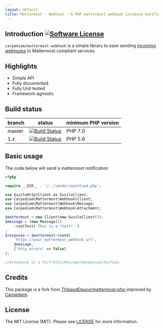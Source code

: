 ```yaml
---
layout: default
title: Mattermost - Webhook - A PHP mattermost webhook incoming notification system
---
```


Introduction [![Software License](https://img.shields.io/badge/license-MIT-brightgreen.svg?style=flat-square)](https://github.com/carpediem/mattermost-webhook/blob/master/LICENSE)
------

`carpediem/mattermost-webhook` is a simple library to ease sending [incoming webhooks](https://docs.mattermost.com/developer/webhooks-incoming.html) to Mattermost compliant services.

Highlights
-------

* Simple API
* Fully documented
* Fully Unit tested
* Framework-agnostic

Build status
-------

| branch       | status | minimum PHP version |
| ------------ | ------ | ------------------- |
| master       | [![Build Status](https://travis-ci.org/carpediem/mattermost-webhook.svg?branch=master)](https://travis-ci.org/carpediem/mattermost-webhook/tree/master) | PHP 7.0 |
| 1.x          | [![Build Status](https://travis-ci.org/carpediem/mattermost-webhook.svg?branch=1.x)](https://github.com/carpediem/mattermost-webhook/tree/1.x) | PHP 5.6 |

Basic usage
-------

The code below will send a mattermost notification

```php
<?php

require __DIR__ . '/../vendor/autoload.php';

use GuzzleHttp\Client as GuzzleClient;
use Carpediem\Mattermost\Webhook\Client;
use Carpediem\Mattermost\Webhook\Message;
use Carpediem\Mattermost\Webhook\Attachment;

$mattermost = new Client(new GuzzleClient());
$message = (new Message())
	->setText('This is a *test*.')
;
$response = $mattermost->send(
	'https://your_mattermost_webhook_url',
	$message,
	['http_errors' => false]
);

//$response is a Psr7\Http\Message\ResponseInterface.
```

Credits
-------

This package is a fork from [ThibaudDauce/mattermost-php ](https://github.com/ThibaudDauce/mattermost-php) improved by [Carpediem](//carpediem.github.io)

License
-------

The MIT License (MIT). Please see [LICENSE] for more information.

[LICENSE]: https://github.com/carpediem/mattermost-webhook/blob/master/LICENSE
